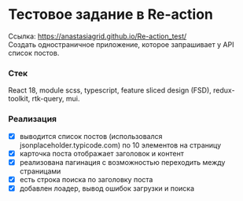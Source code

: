 # Тестовое задание в Re-action
Ссылка: https://anastasiagrid.github.io/Re-action_test/  
Создать одностраничное приложение, которое запрашивает у API список постов.
### Стек
React 18, module scss, typescript, feature sliced design (FSD), redux-toolkit, rtk-query, mui.
### Реализация
- [x] выводится список постов (использовался jsonplaceholder.typicode.com) по 10 элементов на страницу
- [x] карточка поста отображает заголовок и контент
- [x] реализована пагинация с возможностью переходить между страницами
- [x] есть строка поиска по заголовку поста
- [x] добавлен лоадер, вывод ошибок загрузки и поиска
